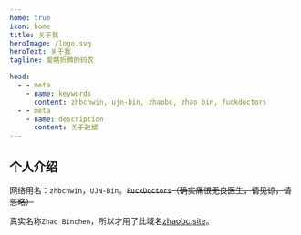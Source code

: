 ```yaml
---
home: true
icon: home
title: 关于我
heroImage: /logo.svg
heroText: 关于我
tagline: 爱瞎折腾的码农

head:
  - - meta
    - name: keywords
      content: zhbchwin, ujn-bin, zhaobc, zhao bin, fuckdoctors
  - - meta
    - name: description
      content: 关于赵斌
---
```


## 个人介绍

网络用名：`zhbchwin`，`UJN-Bin`。~~`FuckDoctors`（确实痛恨无良医生，请见谅，请忽略）~~

真实名称`Zhao Binchen`，所以才用了此域名[zhaobc.site](https://zhaobc.site)。

<div style="display: flex;justify-content: center;">
  <iframe :src="$withBase('/zhaobc.site/index.html')" style="border:none;height:auto;width:305px;height:115px;" />
</div>

## 兴趣爱好

<!-- prettier-ignore -->
没啥兴趣爱好，喜欢瞎折腾(ㄒoㄒ)

## 联系方式

- 邮件：[zhbchwin@163.com](mailto:zhbchwin@163.com)
- GitHub: [FuckDoctors](http://github.com/FuckDoctors)
